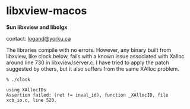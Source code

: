 # libxview-macos
**Sun libxview and libolgx**

contact: logand@yorku.ca

The libraries compile with no errors. However, any binary built from libxview, like clock below, fails with a known issue associated with Xalloc around line 730 in libxview/server.c. I have tried to apply the patch suggested by others, but it also suffers from the same XAlloc problem.

```
% ./clock

using XAllocIDs
Assertion failed: (ret != inval_id), function _XAllocID, file xcb_io.c, line 520.

